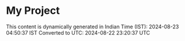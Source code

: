 # My Project

This content is dynamically generated in Indian Time (IST): 2024-08-23 04:50:37 IST
Converted to UTC: 2024-08-22 23:20:37 UTC
